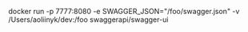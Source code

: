 docker run -p 7777:8080 -e SWAGGER_JSON="/foo/swagger.json" -v /Users/aoliinyk/dev:/foo swaggerapi/swagger-ui
